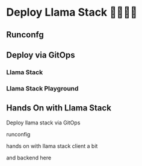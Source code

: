 # Deploy Llama Stack 🦙🦙🦙🦙

## Runconfg


## Deploy via GitOps

### Llama Stack

### Llama Stack Playground



## Hands On with Llama Stack


Deploy llama stack via GitOps

runconfig

hands on with llama stack client a bit

and backend here